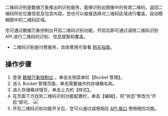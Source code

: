 
二维码识别是数据万象推出的识别服务，能够识别出图像中的有效二维码，返回二维码所在位置信息及包含内容。您也可以直接选择对二维码区域进行覆盖，自动模糊图中的二维码区域。

您可通过数据万象控制台开启二维码识别功能，开启后即可通过调用二维码识别 API 进行二维码的识别、信息提取和覆盖。

>
- 二维码识别是付费服务，具体费用可查看 [购买指南](https://intl.cloud.tencent.com/document/product/1045/33431)。

## 操作步骤
1. 登录 [数据万象控制台](https://console.cloud.tencent.com/ci) 。单击左侧菜单栏【Bucket 管理】。
2. 进入 Bucket 管理页面，单击需要操作的存储桶名称。
3. 进入存储桶详情页，单击上方的【样式】。
4. 在页面下方找到二维码识别功能配置栏，单击【编辑】，将“状态”修改为“开启”即可。
![](https://main.qcloudimg.com/raw/ee07a34c430f8a4f3e764cfb3571aeef.png)
5. 开启二维码识别功能开关后，您可以通过调用相应 [API 接口](https://cloud.tencent.com/document/product/460/37513) 使用相应功能。
